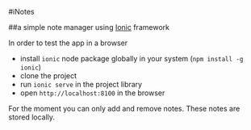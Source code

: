 #iNotes

##a simple note manager using [Ionic](http://ionicframework.com/) framework

In order to test the app in a browser
- install `ionic` node package globally in your system (`npm install -g ionic`)
- clone the project
- run `ionic serve` in the project library
- open `http://localhost:8100` in the browser

For the moment you can only add and remove notes. These notes are stored locally.


